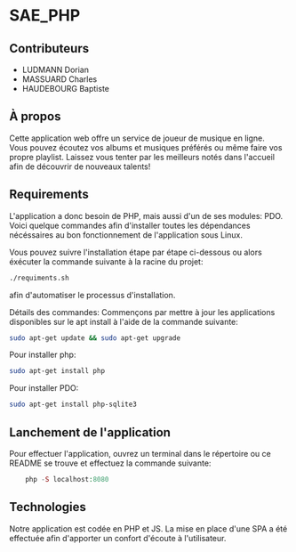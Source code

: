 # SAE_PHP

## Contributeurs

- LUDMANN Dorian
- MASSUARD Charles
- HAUDEBOURG Baptiste
  
## À propos

Cette application web offre un service de joueur de musique en ligne.  
Vous pouvez écoutez vos albums et musiques préférés ou même faire vos propre playlist. Laissez vous tenter par les meilleurs notés dans l'accueil afin de découvrir de nouveaux talents!  

## Requirements  

L'application a donc besoin de PHP, mais aussi d'un de ses modules: PDO.  
Voici quelque commandes afin d'installer toutes les dépendances nécéssaires au bon fonctionnement de l'application sous Linux.  

Vous pouvez suivre l'installation étape par étape ci-dessous ou alors éxécuter la commande suivante à la racine du projet:
```bash
./requiments.sh
```
afin d'automatiser le processus d'installation.

Détails des commandes:
Commençons par mettre à jour les applications disponibles sur le apt install à l'aide de la commande suivante:  
```bash
sudo apt-get update && sudo apt-get upgrade
```

Pour installer php:
```bash
sudo apt-get install php
```

Pour installer PDO:
```bash
sudo apt-get install php-sqlite3
```

## Lanchement de l'application

Pour effectuer l'application, ouvrez un terminal dans le répertoire ou ce README se trouve et effectuez la commande suivante:  
```php
    php -S localhost:8080
```

## Technologies

Notre application est codée en PHP et JS. La mise en place d'une SPA a été effectuée afin d'apporter un confort d'écoute à l'utilisateur.  
